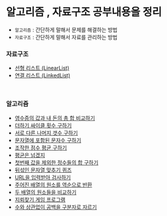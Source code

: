 # 알고리즘 , 자료구조 공부내용을 정리
- `알고리즘` : 간단하게 말해서 문제를 해결하는 방법
- `자료구조` : 간단하게 말해서 자료를 관리하는 방법

### 자료구조
- [선형 리스트 (LinearList)](https://github.com/KIMHUEMANG/Algorithm-DataStructures/blob/master/자료구조/LinearList.md)
- [연결 리스트 (LinkedList)](https://github.com/KIMHUEMANG/Algorithm-DataStructures/blob/master/자료구조/linkedList.md)


<br>

### 알고리즘
- [영수증의 값과 내 돈의 총 합 비교하기](https://github.com/KIMHUEMANG/Algorithm-DataStructures/blob/master/알고리즘/baekjoon/25304.md)
- [더하기 싸이클 횟수 구하기](https://github.com/KIMHUEMANG/Algorithm-DataStructures/blob/master/알고리즘/baekjoon/1110.md)
- [서로 다른 나머지 갯수 구하기](https://github.com/KIMHUEMANG/Algorithm-DataStructures/blob/master/알고리즘/baekjoon/3054.md)
- [문자열에 포함된 문자수 구하기](https://github.com/KIMHUEMANG/Algorithm-DataStructures/blob/master/알고리즘/string1.md)
- [조작한 점수 평균 구하기](https://github.com/KIMHUEMANG/Algorithm-DataStructures/blob/master/알고리즘/baekjoon/1546.md)
- [평균은 넘겠지](https://github.com/KIMHUEMANG/Algorithm-DataStructures/blob/master/알고리즘/baekjoon/4344.md)
- [첫번째 값을 제외한 정수들의 합 구하기](https://github.com/KIMHUEMANG/Algorithm-DataStructures/blob/master/알고리즘/string2.md)
- [뒤섞인 문자열 맞추기 퀴즈](https://github.com/KIMHUEMANG/Algorithm-DataStructures/blob/master/알고리즘/stringtest.md)
- [URL을 입력받아 검사하기](https://github.com/KIMHUEMANG/Algorithm-DataStructures/blob/master/알고리즘/string3.md)
- [주어진 배열의 원소를 역순으로 반환](https://github.com/KIMHUEMANG/Algorithm-DataStructures/blob/master/알고리즘/string4.md)
- [두 배열의 원소들을 비교하기](https://github.com/KIMHUEMANG/Algorithm-DataStructures/blob/master/알고리즘/string4.md)
- [지뢰찾기 게임 프로그램](https://github.com/KIMHUEMANG/Algorithm-DataStructures/blob/master/알고리즘/mineSwepper.md)
- [수와 상관없이 공백을 구분자로 자르기](https://github.com/KIMHUEMANG/Algorithm-DataStructures/blob/master/알고리즘/split.md)



